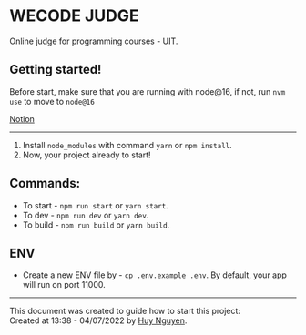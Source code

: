 # WECODE JUDGE

Online judge for programming courses - UIT.

## Getting started!

Before start, make sure that you are running with node@16, if not, run `nvm use` to move to `node@16`

[Notion](https://www.notion.so/nqhdev/thilaptrinh-uit-27f275a03c1948899fbe42b590270667)

---

1. Install `node_modules` with command `yarn` or `npm install`.
2. Now, your project already to start!

## Commands:

- To start - `npm run start` or `yarn start`.
- To dev - `npm run dev` or `yarn dev`.
- To build - `npm run build` or `yarn build`.

## ENV

- Create a new ENV file by - `cp .env.example .env`. By default, your app will run on port 11000.

---

This document was created to guide how to start this project:  
Created at 13:38 - 04/07/2022 by [Huy Nguyen](mailto:nqh.d3v@gmail.com).

